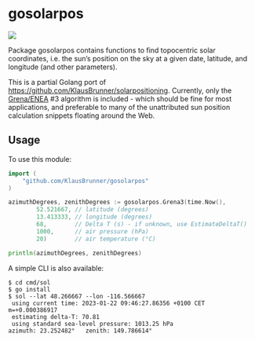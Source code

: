gosolarpos
==========

![](https://github.com/KlausBrunner/gosolarpos/workflows/Go/badge.svg)

Package gosolarpos contains functions to find topocentric solar coordinates, i.e. the sun’s position on the sky at a given date, latitude, and longitude (and other parameters).

This is a partial Golang port of https://github.com/KlausBrunner/solarpositioning. Currently, only the [Grena/ENEA](http://dx.doi.org/10.1016/j.solener.2012.01.024) #3 algorithm is included - which should be fine for most applications, and preferable to many of the unattributed sun position calculation snippets floating around the Web.

Usage
-----

To use this module:
```Go
import (
    "github.com/KlausBrunner/gosolarpos"
)

azimuthDegrees, zenithDegrees := gosolarpos.Grena3(time.Now(),
		52.521667, // latitude (degrees)
		13.413333, // longitude (degrees)
		68,        // Delta T (s) - if unknown, use EstimateDeltaT()
		1000,      // air pressure (hPa)
		20)        // air temperature (°C)

println(azimuthDegrees, zenithDegrees)
```

A simple CLI is also available:

```console
$ cd cmd/sol
$ go install
$ sol --lat 48.266667 --lon -116.566667                 
 using current time: 2023-01-22 09:46:27.86356 +0100 CET m=+0.000386917
 estimating delta-T: 70.81
 using standard sea-level pressure: 1013.25 hPa
azimuth: 23.252482°   zenith: 149.786614°
```
